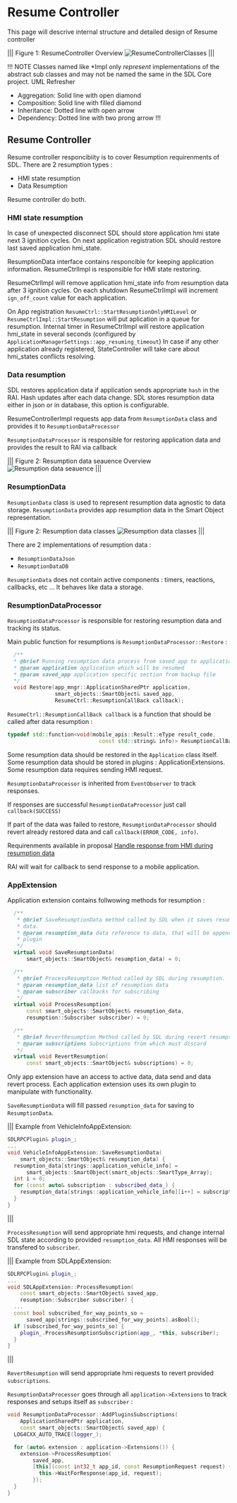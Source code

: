 # Resume Controller

This page will descrive internal structure and detailed design of Resume controller 

|||
Figure 1: ResumeController Overview
![ResumeControllerClasses](./assets/resume_controller_classes.png)
|||

!!! NOTE
Classes named like *Impl only _represent_ implementations of the abstract sub classes and may not be named the same in the SDL Core project.
UML Refresher
* Aggregation: Solid line with open diamond
* Composition: Solid line with filled diamond
* Inheritance: Dotted line with open arrow
* Dependency: Dotted line with two prong arrow
!!!

## Resume Controller


Resume controller responcibiity is to cover Resumption requirenments of SDL.
There are 2 resumption types : 
 * HMI state resumption
 * Data Resumption 

Resume controller do both.  


### HMI state resumption 

In case of unexpected disconnect SDL should store application hmi state next 3 ignition cycles.
On next application registration SDL should restore last saved application hmi_state.

ResumptionData interface contains responcible for keeping application information. 
ResumeCtrlImpl is responsible for HMI state restoring. 

ResumeCtrlImpl will remove application hmi_state info from resumption data after 3 ignition cycles. 
On each shutdown ResumeCtrlImpl will increment `ign_off_count` value for each application.

On App registration `ResumeCtrl::StartResumptionOnlyHMILevel` or `ResumeCtrlImpl::StartResumption` will put aplication in a queue for resumption. 
Internal timer in ResumeCtrlImpl will restore application hmi_state in several seconds (configured by `ApplicationManagerSettings::app_resuming_timeout`)
In case if any  other application already registered, StateController will take care about hmi_states conflicts resolving. 


### Data resumption

SDL restores application data if application sends appropriate `hash` in the RAI. Hash updates after each data change. 
SDL stores resumption data either in json or in database, this option is configurable. 

ResumeControllerImpl requests app data from `ResumptionData` class and provides it to `ResumptionDataProcessor`

`ResumptionDataProcessor` is responsible for restoring application data and provides the result to RAI via callback

|||
Figure 2: Resumption data seauence Overview
![Resumption data seauence](./assets/data_resumption.png)
|||


### ResumptionData

`ResumptionData` class is used to represent resumption data agnostic to data storage. 
`ResumptionData` provides app resumption data in the Smart Object representation. 

|||
Figure 2: Resumption data classes
![Resumption data classes](./assets/resumption_data_class.png)
|||

There are 2 implementations of resumption data : 
 * `ResumptionDataJson`
 * `ResumptionDataDB`

 `ResumptionData` does not contain active components : timers, reactions, callbacks, etc ...
 It behaves like data a storage.

### ResumptionDataProcessor

`ResumptionDataProcessor` is responsible for restoring resumption data and tracking its status. 

Main public function for resumptions is `ResumptionDataProcessor::Restore` : 
```cpp
  /**
  * @brief Running resumption data process from saved_app to application.
  * @param application application which will be resumed
  * @param saved_app application specific section from backup file
  */
  void Restore(app_mngr::ApplicationSharedPtr application,
               smart_objects::SmartObject& saved_app,
               ResumeCtrl::ResumptionCallBack callback);
```

`ResumeCtrl::ResumptionCallBack callback` is a function that should be called after data resumption : 
```cpp
typedef std::function<void(mobile_apis::Result::eType result_code,
                             const std::string& info)> ResumptionCallBack;
```

Some resumption data should be restored in the `Application` class itself.
Some resumption data should be stored in plugins : ApplicationExtensions. 
Some resumption data requires sending HMI request. 

`ResumptionDataProcessor` is inherited from `EventObserver` to track responses. 

If responses are successful `ResumptionDataProcessor` just call `callback(SUCCESS)`

If part of the data was failed to restore, `ResumptionDataProcessor` should revert already restored data and call  `callback(ERROR_CODE, info)`.

Requirenments available in proposal [Handle response from HMI during resumption data](https://github.com/smartdevicelink/sdl_evolution/blob/master/proposals/0190-resumption-data-error-handling.md)

RAI will wait for callback to send response to a mobile application.

### AppExtension

Application extension contains follwowing methods for resumption : 
```cpp
  /**
   * @brief SaveResumptionData method called by SDL when it saves resumption
   * data.
   * @param resumption_data data reference to data, that will be appended by
   * plugin
   */
  virtual void SaveResumptionData(
      smart_objects::SmartObject& resumption_data) = 0;

  /**
   * @brief ProcessResumption Method called by SDL during resumption.
   * @param resumption_data list of resumption data
   * @param subscriber callbacks for subscribing
   */
  virtual void ProcessResumption(
      const smart_objects::SmartObject& resumption_data,
      resumption::Subscriber subscriber) = 0;

  /**
   * @brief RevertResumption Method called by SDL during revert resumption.
   * @param subscriptions Subscriptions from which must discard
   */
  virtual void RevertResumption(
      const smart_objects::SmartObject& subscriptions) = 0;
```

Only app extension have an access to active data, data send and data revert process. 
Each application extension uses its own plugin to manipulate with functionality. 

`SaveResumptionData` will fill passed `resumption_data` for saving to `ResumptionData`. 

|||
Example from VehicleInfoAppExtension: 
```cpp
SDLRPCPlugin& plugin_;
...
void VehicleInfoAppExtension::SaveResumptionData(
    smart_objects::SmartObject& resumption_data) {
  resumption_data[strings::application_vehicle_info] =
      smart_objects::SmartObject(smart_objects::SmartType_Array);
  int i = 0;
  for (const auto& subscription : subscribed_data_) {
    resumption_data[strings::application_vehicle_info][i++] = subscription;
  }
}
```
|||

`ProcessResumption` will send appropriate hmi requests, and change internal SDL state according to provided `resumption_data`. All HMI responses will be transfered to `subscriber`. 

|||
Example from SDLAppExtension: 
```cpp
SDLRPCPlugin& plugin_;
...
void SDLAppExtension::ProcessResumption(
    const smart_objects::SmartObject& saved_app,
    resumption::Subscriber subscriber) {
  ...
  const bool subscribed_for_way_points_so =
      saved_app[strings::subscribed_for_way_points].asBool();
  if (subscribed_for_way_points_so) {
    plugin_.ProcessResumptionSubscription(app_, *this, subscriber);
  }
}
```
|||

`RevertResumption` will send appropriate hmi requests to revert provided `subscriptions`.


`ResumptionDataProcessor` goes through all `application->Extensions` to track responses and setups itself as `subscriber` : 

```cpp
void ResumptionDataProcessor::AddPluginsSubscriptions(
    ApplicationSharedPtr application,
    const smart_objects::SmartObject& saved_app) {
  LOG4CXX_AUTO_TRACE(logger_);

  for (auto& extension : application->Extensions()) {
    extension->ProcessResumption(
        saved_app,
        [this](const int32_t app_id, const ResumptionRequest request) {
          this->WaitForResponse(app_id, request);
        });
  }
}
```
